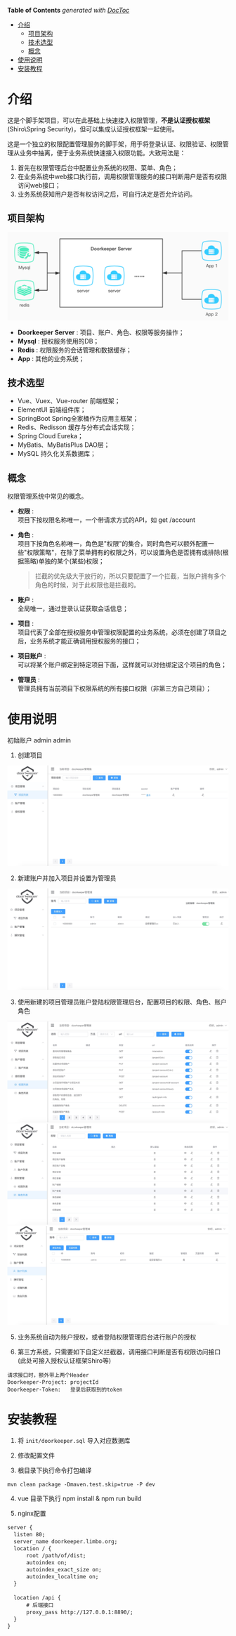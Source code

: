 <!-- START doctoc generated TOC please keep comment here to allow auto update -->
<!-- DON'T EDIT THIS SECTION, INSTEAD RE-RUN doctoc TO UPDATE -->
**Table of Contents**  *generated with [DocToc](https://github.com/thlorenz/doctoc)*

- [介绍](#%E4%BB%8B%E7%BB%8D)
  - [项目架构](#%E9%A1%B9%E7%9B%AE%E6%9E%B6%E6%9E%84)
  - [技术选型](#%E6%8A%80%E6%9C%AF%E9%80%89%E5%9E%8B)
  - [概念](#%E6%A6%82%E5%BF%B5)
- [使用说明](#%E4%BD%BF%E7%94%A8%E8%AF%B4%E6%98%8E)
- [安装教程](#%E5%AE%89%E8%A3%85%E6%95%99%E7%A8%8B)

<!-- END doctoc generated TOC please keep comment here to allow auto update -->


# 介绍

这是个脚手架项目，可以在此基础上快速接入权限管理，**不是认证授权框架**(Shiro\Spring Security)，但可以集成认证授权框架一起使用。

这是一个独立的权限配置管理服务的脚手架，用于将登录认证、权限验证、权限管理从业务中抽离，便于业务系统快速接入权限功能。大致用法是：
1. 首先在权限管理后台中配置业务系统的权限、菜单、角色；
2. 在业务系统中web接口执行前，调用权限管理服务的接口判断用户是否有权限访问web接口；
3. 业务系统获知用户是否有权访问之后，可自行决定是否允许访问。
  
## 项目架构  

![项目架构图](https://github.com/LimboHome/limbo-authc/raw/master/doc/system.png)
  
- **Doorkeeper Server** : 项目、账户、角色、权限等服务操作；
- **Mysql** : 授权服务使用的DB；
- **Redis** : 权限服务的会话管理和数据缓存；
- **App** : 其他的业务系统；

## 技术选型
- Vue、Vuex、Vue-router 前端框架；
- ElementUI 前端组件库；
- SpringBoot Spring全家桶作为应用主框架；
- Redis、Redisson 缓存与分布式会话实现；
- Spring Cloud Eureka；
- MyBatis、MyBatisPlus DAO层；
- MySQL 持久化关系数据库；

## 概念
权限管理系统中常见的概念。

- **权限** :   
  项目下按权限名称唯一，一个带请求方式的API，如 get /account
    
- **角色** :   
  项目下按角色名称唯一，角色是"权限"的集合，同时角色可以额外配置一些"权限策略"，在除了菜单拥有的权限之外，可以设置角色是否拥有或排除(根据策略)单独的某个(某些)权限；
    
   > 拦截的优先级大于放行的，所以只要配置了一个拦截，当账户拥有多个角色的时候，对于此权限也是拦截的。

- **账户** :   
  全局唯一，通过登录认证获取会话信息；

- **项目** :   
  项目代表了全部在授权服务中管理权限配置的业务系统，必须在创建了项目之后，业务系统才能正确调用授权服务的接口；
    
- **项目账户** :   
  可以将某个账户绑定到特定项目下面，这样就可以对他绑定这个项目的角色；

- **管理员** :   
  管理员拥有当前项目下权限系统的所有接口权限（非第三方自己项目）；

# 使用说明

初始账户 admin admin

 1. 创建项目

![创建项目](https://github.com/LimboHome/limbo-authc/raw/master/doc/project.jpg)

 2. 新建账户并加入项目并设置为管理员

![项目账户](https://github.com/LimboHome/limbo-authc/raw/master/doc/project-account.jpg)

 3. 使用新建的项目管理员账户登陆权限管理后台，配置项目的权限、角色、账户角色
 
![项目账户](https://github.com/LimboHome/limbo-authc/raw/master/doc/permission.jpg)
![项目账户](https://github.com/LimboHome/limbo-authc/raw/master/doc/role.jpg)
![项目账户](https://github.com/LimboHome/limbo-authc/raw/master/doc/account.jpg) 

 5. 业务系统自动为账户授权，或者登陆权限管理后台进行账户的授权

 6. 第三方系统，只需要如下自定义拦截器，调用接口判断是否有权限访问接口(此处可接入授权认证框架Shiro等)

```
请求接口时，额外带上两个Header
Doorkeeper-Project: projectId
Doorkeeper-Token:   登录后获取到的token
```

# 安装教程
  
1. 将 `init/doorkeeper.sql` 导入对应数据库

2. 修改配置文件

3. 根目录下执行命令打包编译

```
mvn clean package -Dmaven.test.skip=true -P dev
```

4. vue 目录下执行 npm install & npm run build

5. nginx配置
```
server {
  listen 80;
  server_name doorkeeper.limbo.org;
  location / {
      root /path/of/dist;
      autoindex on;
      autoindex_exact_size on;
      autoindex_localtime on;
  }
  
  location /api {
      # 后端接口
      proxy_pass http://127.0.0.1:8890/;
  }
}
```
